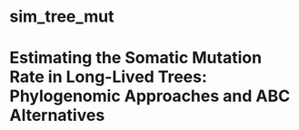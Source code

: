 # sim_tree_mut
# **Estimating the Somatic Mutation Rate in Long-Lived Trees: Phylogenomic Approaches and ABC Alternatives**
